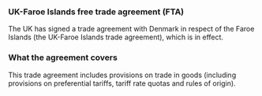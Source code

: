### UK-Faroe Islands free trade agreement (FTA)

The UK has signed a trade agreement with Denmark in respect of the Faroe Islands (the UK-Faroe Islands trade agreement), which is in effect.

### What the agreement covers

This trade agreement includes provisions on trade in goods (including provisions on preferential tariffs, tariff rate quotas and rules of origin).

